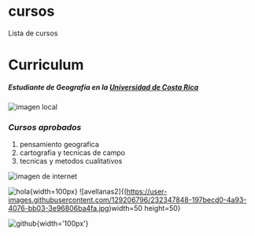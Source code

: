 # cursos
Lista de cursos
# Curriculum
##### ___Estudiante de Geografía en la___  [Universidad de Costa Rica](https://www.ucr.ac.cr/)
![imagen local](mundo.jpg)


### _Cursos aprobados_
1. pensamiento geografica
2. cartografia y tecnicas de campo
3. tecnicas y metodos cualitativos

![imagen de internet](https://media.istockphoto.com/id/1281612114/es/vector/mapa-mundial-seperado-pa%C3%ADses-azules-con-blanco-esquema.jpg?s=612x612&w=0&k=20&c=_kGCyDR3Z-okY-QcHMf3LB4tviZwmeSiZTkFZKZoIs4=)


![hola](https://github.githubassets.com/images/modules/logos_page/GitHub-Mark.png){width=100px}
![avellanas2]{(https://user-images.githubusercontent.com/129206796/232347848-197becd0-4a93-4076-bb03-3e96806ba4fa.jpg)width=50 height=50}

![github](https://github.githubassets.com/images/modules/logos_page/GitHub-Mark.png){width='100px'}
